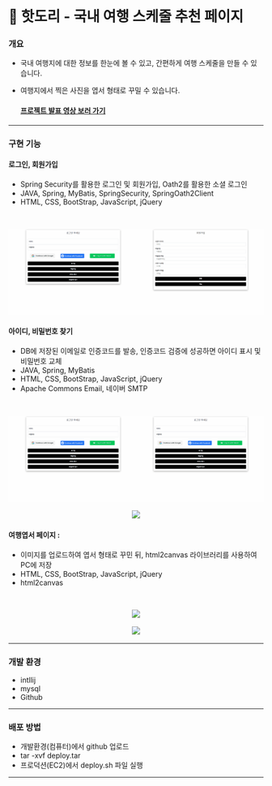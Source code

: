 # 🚗 핫도리 - 국내 여행 스케줄 추천 페이지

### 개요
- 국내 여행지에 대한 정보를 한눈에 볼 수 있고, 간편하게 여행 스케줄을 만들 수 있습니다.
- 여행지에서 찍은 사진을 엽서 형태로 꾸밀 수 있습니다.

  #### [프로젝트 발표 영상 보러 가기](https://www.youtube.com/watch?v=BtLcqLXIx54&list=PLedGoSru7949HpjolTIj01PMIzOOTG6Yq&index=9)
<hr>


### 구현 기능
#### 로그인, 회원가입
- Spring Security를 활용한 로그인 및 회원가입, Oath2를 활용한 소셜 로그인
- JAVA, Spring, MyBatis, SpringSecurity, SpringOath2Client
- HTML, CSS, BootStrap, JavaScript, jQuery
<br/>

<img src="https://github.com/kyle929486/HotProject/blob/master/upload/Animation%20(2).gif" width="50%" height="50%"><img src="https://github.com/kyle929486/HotProject/blob/master/upload/Animation%20(3).gif" width="50%" height="50%">




#### 아이디, 비밀번호 찾기
- DB에 저장된 이메일로 인증코드를 발송, 인증코드 검증에 성공하면 아이디 표시 및 비밀번호 교체
- JAVA, Spring, MyBatis
- HTML, CSS, BootStrap, JavaScript, jQuery
- Apache Commons Email, 네이버 SMTP
<br/>

<img src="https://github.com/kyle929486/HotProject/blob/master/upload/Animation%20(4).gif" width="50%" height="50%"><img src="https://github.com/kyle929486/HotProject/blob/master/upload/Animation%20(1).gif" width="50%" height="50%">
<p align="center"><img src="https://github.com/kyle929486/HotProject/assets/151328589/b220daa2-0c0f-4ce9-9c62-c4eea60626b0" width="70%"></p>



 
#### 여행엽서 페이지 :
- 이미지를 업로드하여 엽서 형태로 꾸민 뒤, html2canvas 라이브러리를 사용하여 PC에 저장
- HTML, CSS, BootStrap, JavaScript, jQuery
- html2canvas
<br/>

<p align="center"><img src="https://github.com/kyle929486/HotProject/assets/151328589/89829008-bcea-46a9-a29f-09601cdae5f3" width="70%"></p>
<p align="center"><img src="https://github.com/kyle929486/HotProject/blob/master/upload/Animation.gif" width="70%"></p>

<hr>


### 개발 환경
 - intllij
 - mysql
 - Github

<hr>


### 배포 방법
- 개발환경(컴퓨터)에서 github 업로드
- tar -xvf deploy.tar
- 프로덕션(EC2)에서 deploy.sh 파일 실행

<hr>



